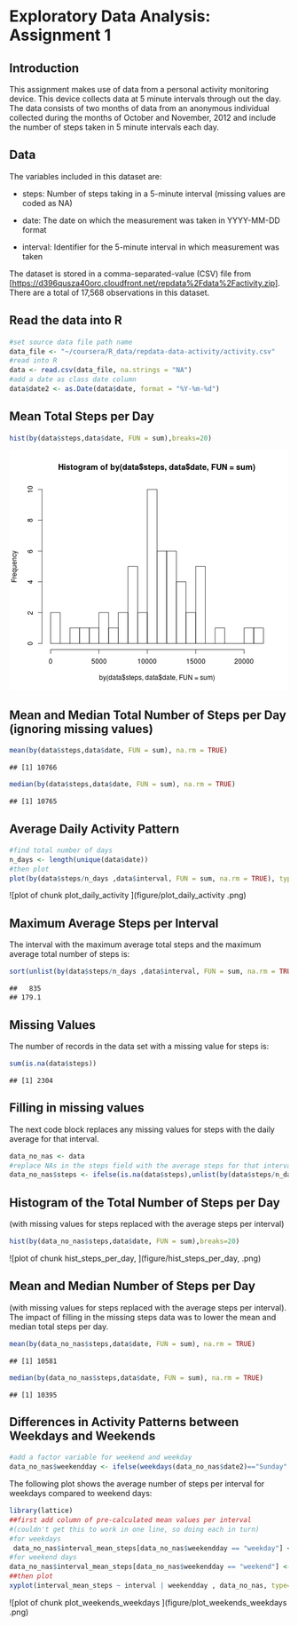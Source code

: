 # Exploratory Data Analysis: Assignment 1

## Introduction
This assignment makes use of data from a personal activity monitoring device. This device collects data at 5 minute intervals through out the day. The data consists of two months of data from an anonymous individual collected during the months of October and November, 2012 and include the number of steps taken in 5 minute intervals each day.

## Data
The variables included in this dataset are:

* steps: Number of steps taking in a 5-minute interval (missing values are coded as NA)

* date: The date on which the measurement was taken in YYYY-MM-DD format

* interval: Identifier for the 5-minute interval in which measurement was taken

The dataset is stored in a comma-separated-value (CSV) file from [https://d396qusza40orc.cloudfront.net/repdata%2Fdata%2Factivity.zip]. There are a total of 17,568 observations in this dataset.

## Read the data into R

```r
#set source data file path name
data_file <- "~/coursera/R_data/repdata-data-activity/activity.csv"
#read into R
data <- read.csv(data_file, na.strings = "NA")
#add a date as class date column
data$date2 <- as.Date(data$date, format = "%Y-%m-%d")
```

## Mean Total Steps per Day

```r
hist(by(data$steps,data$date, FUN = sum),breaks=20)
```

![plot of chunk total_steps](figure/total_steps.png) 

## Mean and Median Total Number of Steps per Day (ignoring missing values)

```r
mean(by(data$steps,data$date, FUN = sum), na.rm = TRUE)
```

```
## [1] 10766
```

```r
median(by(data$steps,data$date, FUN = sum), na.rm = TRUE)
```

```
## [1] 10765
```

## Average Daily Activity Pattern

```r
#find total number of days
n_days <- length(unique(data$date))
#then plot
plot(by(data$steps/n_days ,data$interval, FUN = sum, na.rm = TRUE), type = "l")
```

![plot of chunk plot_daily_activity ](figure/plot_daily_activity .png) 

## Maximum Average Steps per Interval
The interval with the maximum average total steps and the maximum average total number of steps is:

```r
sort(unlist(by(data$steps/n_days ,data$interval, FUN = sum, na.rm = TRUE)), decreasing=TRUE)[1]
```

```
##   835 
## 179.1
```
## Missing Values
The number of records in the data set with a missing value for steps is:

```r
sum(is.na(data$steps))
```

```
## [1] 2304
```
## Filling in missing values
The next code block replaces any missing values for steps with the daily average for that interval.

```r
data_no_nas <- data
#replace NAs in the steps field with the average steps for that interval
data_no_nas$steps <- ifelse(is.na(data$steps),unlist(by(data$steps/n_days ,data$interval, FUN = sum, na.rm = TRUE)),data$steps)
```
## Histogram of the Total Number of Steps per Day
(with missing values for steps replaced with the average steps per interval)

```r
hist(by(data_no_nas$steps,data$date, FUN = sum),breaks=20)
```

![plot of chunk hist_steps_per_day, ](figure/hist_steps_per_day, .png) 
## Mean and Median Number of Steps per Day
(with missing values for steps replaced with the average steps per interval).
The impact of filling in the missing steps data was to lower the mean and median total steps per day.

```r
mean(by(data_no_nas$steps,data$date, FUN = sum), na.rm = TRUE)
```

```
## [1] 10581
```

```r
median(by(data_no_nas$steps,data$date, FUN = sum), na.rm = TRUE)
```

```
## [1] 10395
```
## Differences in Activity Patterns between Weekdays and Weekends

```r
#add a factor variable for weekend and weekday
data_no_nas$weekendday <- ifelse(weekdays(data_no_nas$date2)=="Sunday"|weekdays(data_no_nas$date2)=="Saturday" ,"weekend","weekday")
```
The following plot shows the average number of steps per interval for weekdays compared to weekend days:

```r
library(lattice)
##first add column of pre-calculated mean values per interval
#(couldn't get this to work in one line, so doing each in turn)
#for weekdays
 data_no_nas$interval_mean_steps[data_no_nas$weekendday == "weekday"] <- by(data_no_nas$steps[data_no_nas$weekendday == "weekday"] ,data$interval[data_no_nas$weekendday == "weekday"], FUN = mean) 
#for weekend days
data_no_nas$interval_mean_steps[data_no_nas$weekendday == "weekend"] <- by(data_no_nas$steps[data_no_nas$weekendday == "weekend"] ,data$interval[data_no_nas$weekendday == "weekend"], FUN = mean) 
##then plot
xyplot(interval_mean_steps ~ interval | weekendday , data_no_nas, type="l", layout = c(1,2))
```

![plot of chunk plot_weekends_weekdays ](figure/plot_weekends_weekdays .png) 
